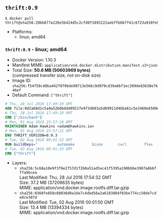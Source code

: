 ## `thrift:0.9`

```console
$ docker pull thrift@sha256:20bb877a226e5b424d5c2cfd0f1893222aebffb6bff41c6f23a910fe952f9954
```

-	Platforms:
	-	linux; amd64

### `thrift:0.9` - linux; amd64

-	Docker Version: 1.10.3
-	Manifest MIME: `application/vnd.docker.distribution.manifest.v2+json`
-	Total Size: **50.6 MB (50603969 bytes)**  
	(compressed transfer size, not on-disk size)
-	Image ID: `sha256:f54f50c48ba442f8f0bde98713e566c9d979cd39a66f1ec309de83638e7646ef`
-	Default Command: `["thrift"]`

```dockerfile
# Thu, 28 Jul 2016 17:49:29 GMT
ADD file:0d2a68d1c5a4a52b0bddd8921fe9f3d603a5d69911d4bba61c5e2460e6500d76 in /
# Thu, 28 Jul 2016 17:49:29 GMT
CMD ["/bin/bash"]
# Mon, 01 Aug 2016 23:57:20 GMT
MAINTAINER Adam Hawkins <adam@hawkins.io>
# Mon, 01 Aug 2016 23:57:21 GMT
ENV THRIFT_VERSION=0.9.3
# Tue, 02 Aug 2016 00:01:32 GMT
RUN buildDeps=" 		automake 		bison 		curl 		flex 		g++ 		libboost-dev 		libboost-filesystem-dev 		libboost-program-options-dev 		libboost-system-dev 		libboost-test-dev 		libevent-dev 		libssl-dev 		libtool 		make 		pkg-config 	"; 	apt-get update && apt-get install -y --no-install-recommends $buildDeps && rm -rf /var/lib/apt/lists/* 	&& curl -sSL "http://apache.mirrors.spacedump.net/thrift/$THRIFT_VERSION/thrift-$THRIFT_VERSION.tar.gz" -o thrift.tar.gz 	&& mkdir -p /usr/src/thrift 	&& tar zxf thrift.tar.gz -C /usr/src/thrift --strip-components=1 	&& rm thrift.tar.gz 	&& cd /usr/src/thrift 	&& ./configure  --without-python --without-cpp 	&& make 	&& make install 	&& cd / 	&& rm -rf /usr/src/thrift 	&& curl -k -sSL "https://storage.googleapis.com/golang/go1.4.linux-amd64.tar.gz" -o go.tar.gz 	&& tar xzf go.tar.gz 	&& rm go.tar.gz 	&& cp go/bin/gofmt /usr/bin/gofmt 	&& rm -rf go 	&& apt-get purge -y --auto-remove $buildDeps
# Tue, 02 Aug 2016 00:01:33 GMT
CMD ["thrift"]
```

-	Layers:
	-	`sha256:5c68a10e9f3f9e2757d1f2b0a51ad5ac41f5395a190bbbe3907a6b6fffa9bcea`  
		Last Modified: Thu, 28 Jul 2016 17:54:32 GMT  
		Size: 37.2 MB (37209635 bytes)  
		MIME: application/vnd.docker.image.rootfs.diff.tar.gzip
	-	`sha256:0360fe850c08036d0a16e7c4dbd56a2a6103804f03be774cc50de7cde0ce307d`  
		Last Modified: Tue, 02 Aug 2016 00:01:50 GMT  
		Size: 13.4 MB (13394334 bytes)  
		MIME: application/vnd.docker.image.rootfs.diff.tar.gzip
